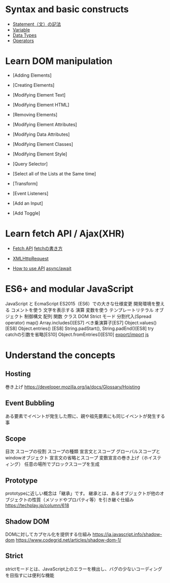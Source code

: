 # Syntax and basic constructs
- [Statement（文）の記法](./SyntaxAndBasicConstructs#Statement（文）の記法)
- [Variable](./SyntaxAndBasicConstructs#Variable)
- [Data Types](./SyntaxAndBasicConstructs#DataTypes)
- [Operators](./SyntaxAndBasicConstructs#Operators)


# Learn DOM manipulation
- [Adding Elements]

- [Creating Elements]

- [Modifying Element Text]

- [Modifying Element HTML]

- [Removing Elements]

- [Modifying Element Attributes]

- [Modifying Data Attributes]

- [Modifying Element Classes]

- [Modifying Element Style]

- [Query Selector]
- [Select all of the Lists at the Same time]

- [Transform]

- [Event Listeners]
- [Add an Input]

- [Add Toggle]

# Learn fetch API / Ajax(XHR)

- [Fetch API](./LearnFetchAPIAndAjax(XHR)#fetch-api)
[fetchの書き方](./LearnFetchAPIAndAjax(XHR)/FetchAPI)

- [XMLHttpRequest](./LearnFetchAPIAndAjax(XHR)#xmlhttprequest)

- [How to use API](./LearnFetchAPIAndAjax(XHR)/HowToUseAPI)
[async/await](./LearnFetchAPIAndAjax(XHR)/AsyncAwait)

# ES6+ and modular JavaScript
JavaScript と EcmaScript
ES2015（ES6）での大きな仕様変更
開発環境を整える
コメントを使う
文字を表示する
演算
変数を使う
テンプレートリテラル
オブジェクト
制御構文
配列
関数
クラス
DOM
Strict モード
分割代入(Spread operator)
map()
Array.includes()[ES7]
べき乗演算子[ES7]
Object.values() [ES8]
Object.entries() [ES8]
String.padStart(), String.padEnd()[ES8]
try catchの引数を省略[ES10]
Object.fromEntries()[ES10]
[export/import](https://sakuchan.org/export-import/)
[js](https://original-game.com/javascript-description/)

# Understand the concepts
## Hosting
巻き上げ
https://developer.mozilla.org/ja/docs/Glossary/Hoisting

## Event Bubbling
ある要素でイベントが発生した際に、親や祖先要素にも同じイベントが発生する事

## Scope
目次
スコープの役割
スコープの種類
宣言文とスコープ
グローバルスコープとwindowオブジェクト
宣言文の省略とスコープ
変数宣言の巻き上げ（ホイスティング）
任意の場所でブロックスコープを生成

## Prototype
prototypeに近しい概念は「継承」です。 継承とは、あるオブジェクトが他のオブジェクトの性質（メソッドやプロパティ等）を引き継ぐ仕組み
https://techplay.jp/column/618

## Shadow DOM
DOMに対してカプセル化を提供する仕組み
https://ja.javascript.info/shadow-dom
https://www.codegrid.net/articles/shadow-dom-1/

## Strict
strictモードとは、JavaScript上のエラーを検出し、バグの少ないコーディングを目指すには便利な機能